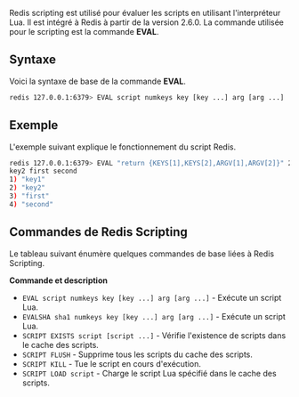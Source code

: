 Redis scripting est utilisé pour évaluer les scripts en utilisant l'interpréteur Lua. Il est intégré à Redis à partir de la version 2.6.0. La commande utilisée pour le scripting est la commande **EVAL**.

## Syntaxe

Voici la syntaxe de base de la commande **EVAL**.

```bash
redis 127.0.0.1:6379> EVAL script numkeys key [key ...] arg [arg ...]
```

## Exemple

L'exemple suivant explique le fonctionnement du script Redis.

```bash
redis 127.0.0.1:6379> EVAL "return {KEYS[1],KEYS[2],ARGV[1],ARGV[2]}" 2 key1 
key2 first second  
1) "key1" 
2) "key2" 
3) "first" 
4) "second"
```

## Commandes de Redis Scripting

Le tableau suivant énumère quelques commandes de base liées à Redis Scripting.

**Commande et description**

- ```EVAL script numkeys key [key ...] arg [arg ...]``` - Exécute un script Lua.
- ```EVALSHA sha1 numkeys key [key ...] arg [arg ...]``` - Exécute un script Lua.
- ```SCRIPT EXISTS script [script ...]``` - Vérifie l'existence de scripts dans le cache des scripts.
- ```SCRIPT FLUSH``` - Supprime tous les scripts du cache des scripts.
- ```SCRIPT KILL``` - Tue le script en cours d'exécution.
- ```SCRIPT LOAD script``` - Charge le script Lua spécifié dans le cache des scripts.